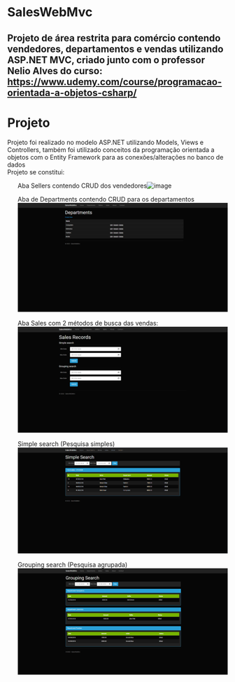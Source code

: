 # SalesWebMvc

## Projeto de área restrita para comércio contendo vendedores, departamentos e vendas utilizando ASP.NET MVC, criado junto com o professor Nelio Alves do curso: https://www.udemy.com/course/programacao-orientada-a-objetos-csharp/ 

# Projeto
Projeto foi realizado no modelo ASP.NET utilizando Models, Views e Controllers, também foi utilizado conceitos da programação orientada a objetos com o Entity Framework para as conexões/alterações no banco de dados<br>
Projeto se constitui: <ul>Aba Sellers contendo CRUD dos vendedores![image](https://user-images.githubusercontent.com/108474778/209415547-ff4cf78f-27c5-44d0-a3a8-bb1132f5e4d5.png)</ul>
<ul>Aba de Departments contendo CRUD para os departamentos <img src="Images/departments.png"></ul>
<ul>Aba Sales com 2 métodos de busca das vendas: <img src="Images/SalesRecord.png"></ul>
<ul>Simple search (Pesquisa simples) <img src="Images/SimpleSearch.png"></ul>
</ul><ul>Grouping search (Pesquisa agrupada) <img src="Images/GroupingSearch.png"></ul>
